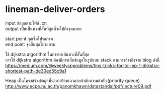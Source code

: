 # lineman-deliver-orders

input ข้อมูลตามไฟล์ .txt</br>
output เป็นเป็นทางที่สั้นที่สุดที่จะไปถึงจุดหมาย

start point จุดเริ่มโปรแกรม</br>
end point จุดสิ้นสุดโปรแกรม

ใช้ dijkstra algorithm ในการหาเส้นทางที่สั้นที่สุด</br>
การใช้ dijkstra algorithm ต้องมีการเก็บข้อมูลในรูปแบบ stack ตามการอ้างอิงจาก blog ดังนี้
https://medium.com/@weeklycpproblems/tips-tricks-for-toi-ep-1-dijkstra-shortest-path-de30ed55c9a1

Heap เป็นโครงสร้างข้อมูลที่นํามาสร้างแถวคอยลําดับความสําคัญ(priority queue)
http://www.ecpe.nu.ac.th/panomkhawn/datastandal/pdf/lecture09.pdf
